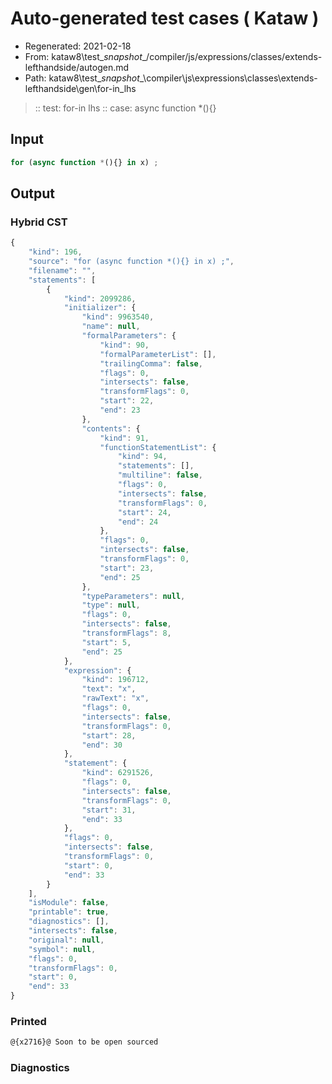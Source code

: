 # Auto-generated test cases ( Kataw )
- Regenerated: 2021-02-18
- From: kataw8\test\__snapshot__/compiler/js/expressions/classes/extends-lefthandside/autogen.md
- Path: kataw8\test\__snapshot__\compiler\js\expressions\classes\extends-lefthandside\gen\for-in_lhs
> :: test: for-in lhs
> :: case: async function *(){}
## Input

`````js
for (async function *(){} in x) ;
`````

## Output

### Hybrid CST


```javascript
{
    "kind": 196,
    "source": "for (async function *(){} in x) ;",
    "filename": "",
    "statements": [
        {
            "kind": 2099286,
            "initializer": {
                "kind": 9963540,
                "name": null,
                "formalParameters": {
                    "kind": 90,
                    "formalParameterList": [],
                    "trailingComma": false,
                    "flags": 0,
                    "intersects": false,
                    "transformFlags": 0,
                    "start": 22,
                    "end": 23
                },
                "contents": {
                    "kind": 91,
                    "functionStatementList": {
                        "kind": 94,
                        "statements": [],
                        "multiline": false,
                        "flags": 0,
                        "intersects": false,
                        "transformFlags": 0,
                        "start": 24,
                        "end": 24
                    },
                    "flags": 0,
                    "intersects": false,
                    "transformFlags": 0,
                    "start": 23,
                    "end": 25
                },
                "typeParameters": null,
                "type": null,
                "flags": 0,
                "intersects": false,
                "transformFlags": 8,
                "start": 5,
                "end": 25
            },
            "expression": {
                "kind": 196712,
                "text": "x",
                "rawText": "x",
                "flags": 0,
                "intersects": false,
                "transformFlags": 0,
                "start": 28,
                "end": 30
            },
            "statement": {
                "kind": 6291526,
                "flags": 0,
                "intersects": false,
                "transformFlags": 0,
                "start": 31,
                "end": 33
            },
            "flags": 0,
            "intersects": false,
            "transformFlags": 0,
            "start": 0,
            "end": 33
        }
    ],
    "isModule": false,
    "printable": true,
    "diagnostics": [],
    "intersects": false,
    "original": null,
    "symbol": null,
    "flags": 0,
    "transformFlags": 0,
    "start": 0,
    "end": 33
}
```

  
### Printed


```javascript
@{x2716}@ Soon to be open sourced
```

  
### Diagnostics


```javascript

```

